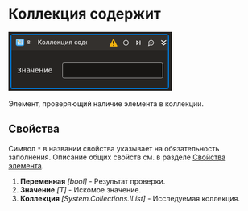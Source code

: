 # Коллекция содержит

![](<../../../../../.gitbook/assets1/T1-CollContains.PNG>)

Элемент, проверяющий наличие элемента в коллекции.

## Свойства

Символ `*` в названии свойства указывает на обязательность заполнения. 
Описание общих свойств см. в разделе [Свойства элемента](https://docs.primo-rpa.ru/primo-rpa/primo-studio/process/elements#svoistva-elementa).

1. **Переменная** *[bool]* - Результат проверки.
1. **Значение** *[T]* - Искомое значение.
1. **Коллекция** *[System.Collections.IList]* - Исследуемая коллекция.
